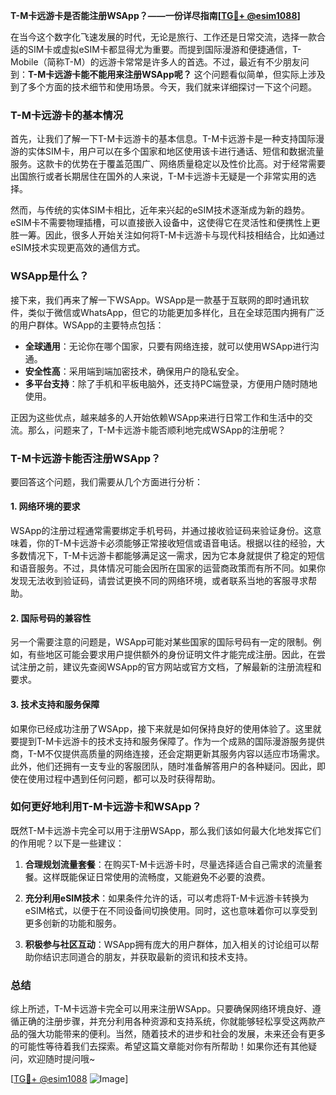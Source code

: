 **T-M卡远游卡是否能注册WSApp？——一份详尽指南[[TG💪+ @esim1088](https://t.me/s/esim1088)]**

在当今这个数字化飞速发展的时代，无论是旅行、工作还是日常交流，选择一款合适的SIM卡或虚拟eSIM卡都显得尤为重要。而提到国际漫游和便捷通信，T-Mobile（简称T-M）的远游卡常常是许多人的首选。不过，最近有不少朋友问到：**T-M卡远游卡能不能用来注册WSApp呢？** 这个问题看似简单，但实际上涉及到了多个方面的技术细节和使用场景。今天，我们就来详细探讨一下这个问题。

### T-M卡远游卡的基本情况

首先，让我们了解一下T-M卡远游卡的基本信息。T-M卡远游卡是一种支持国际漫游的实体SIM卡，用户可以在多个国家和地区使用该卡进行通话、短信和数据流量服务。这款卡的优势在于覆盖范围广、网络质量稳定以及性价比高。对于经常需要出国旅行或者长期居住在国外的人来说，T-M卡远游卡无疑是一个非常实用的选择。

然而，与传统的实体SIM卡相比，近年来兴起的eSIM技术逐渐成为新的趋势。eSIM卡不需要物理插槽，可以直接嵌入设备中，这使得它在灵活性和便携性上更胜一筹。因此，很多人开始关注如何将T-M卡远游卡与现代科技相结合，比如通过eSIM技术实现更高效的通信方式。

### WSApp是什么？

接下来，我们再来了解一下WSApp。WSApp是一款基于互联网的即时通讯软件，类似于微信或WhatsApp，但它的功能更加多样化，且在全球范围内拥有广泛的用户群体。WSApp的主要特点包括：

- **全球通用**：无论你在哪个国家，只要有网络连接，就可以使用WSApp进行沟通。
- **安全性高**：采用端到端加密技术，确保用户的隐私安全。
- **多平台支持**：除了手机和平板电脑外，还支持PC端登录，方便用户随时随地使用。

正因为这些优点，越来越多的人开始依赖WSApp来进行日常工作和生活中的交流。那么，问题来了，T-M卡远游卡能否顺利地完成WSApp的注册呢？

### T-M卡远游卡能否注册WSApp？

要回答这个问题，我们需要从几个方面进行分析：

#### 1. 网络环境的要求

WSApp的注册过程通常需要绑定手机号码，并通过接收验证码来验证身份。这意味着，你的T-M卡远游卡必须能够正常接收短信或语音电话。根据以往的经验，大多数情况下，T-M卡远游卡都能够满足这一需求，因为它本身就提供了稳定的短信和语音服务。不过，具体情况可能会因所在国家的运营商政策而有所不同。如果你发现无法收到验证码，请尝试更换不同的网络环境，或者联系当地的客服寻求帮助。

#### 2. 国际号码的兼容性

另一个需要注意的问题是，WSApp可能对某些国家的国际号码有一定的限制。例如，有些地区可能会要求用户提供额外的身份证明文件才能完成注册。因此，在尝试注册之前，建议先查阅WSApp的官方网站或官方文档，了解最新的注册流程和要求。

#### 3. 技术支持和服务保障

如果你已经成功注册了WSApp，接下来就是如何保持良好的使用体验了。这里就要提到T-M卡远游卡的技术支持和服务保障了。作为一个成熟的国际漫游服务提供商，T-M不仅提供高质量的网络连接，还会定期更新其服务内容以适应市场需求。此外，他们还拥有一支专业的客服团队，随时准备解答用户的各种疑问。因此，即使在使用过程中遇到任何问题，都可以及时获得帮助。

### 如何更好地利用T-M卡远游卡和WSApp？

既然T-M卡远游卡完全可以用于注册WSApp，那么我们该如何最大化地发挥它们的作用呢？以下是一些建议：

1. **合理规划流量套餐**：在购买T-M卡远游卡时，尽量选择适合自己需求的流量套餐。这样既能保证日常使用的流畅度，又能避免不必要的浪费。
   
2. **充分利用eSIM技术**：如果条件允许的话，可以考虑将T-M卡远游卡转换为eSIM格式，以便于在不同设备间切换使用。同时，这也意味着你可以享受到更多创新的功能和服务。

3. **积极参与社区互动**：WSApp拥有庞大的用户群体，加入相关的讨论组可以帮助你结识志同道合的朋友，并获取最新的资讯和技术支持。

### 总结

综上所述，T-M卡远游卡完全可以用来注册WSApp。只要确保网络环境良好、遵循正确的注册步骤，并充分利用各种资源和支持系统，你就能够轻松享受这两款产品的强大功能带来的便利。当然，随着技术的进步和社会的发展，未来还会有更多的可能性等待着我们去探索。希望这篇文章能对你有所帮助！如果你还有其他疑问，欢迎随时提问哦~

[[TG💪+ @esim1088](https://t.me/s/esim1088) ![Image](https://i.postimg.cc/4NQfJmqS/Snipaste-2025-05-13-00-14-12.png)]